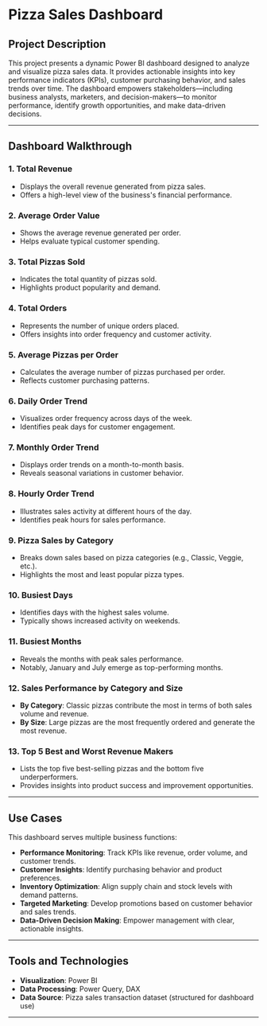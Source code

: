 # Pizza Sales Dashboard

## Project Description

This project presents a dynamic Power BI dashboard designed to analyze and visualize pizza sales data. It provides actionable insights into key performance indicators (KPIs), customer purchasing behavior, and sales trends over time. The dashboard empowers stakeholders—including business analysts, marketers, and decision-makers—to monitor performance, identify growth opportunities, and make data-driven decisions.

---

## Dashboard Walkthrough

### 1. Total Revenue
- Displays the overall revenue generated from pizza sales.
- Offers a high-level view of the business's financial performance.

### 2. Average Order Value
- Shows the average revenue generated per order.
- Helps evaluate typical customer spending.

### 3. Total Pizzas Sold
- Indicates the total quantity of pizzas sold.
- Highlights product popularity and demand.

### 4. Total Orders
- Represents the number of unique orders placed.
- Offers insights into order frequency and customer activity.

### 5. Average Pizzas per Order
- Calculates the average number of pizzas purchased per order.
- Reflects customer purchasing patterns.

### 6. Daily Order Trend
- Visualizes order frequency across days of the week.
- Identifies peak days for customer engagement.

### 7. Monthly Order Trend
- Displays order trends on a month-to-month basis.
- Reveals seasonal variations in customer behavior.

### 8. Hourly Order Trend
- Illustrates sales activity at different hours of the day.
- Identifies peak hours for sales performance.

### 9. Pizza Sales by Category
- Breaks down sales based on pizza categories (e.g., Classic, Veggie, etc.).
- Highlights the most and least popular pizza types.

### 10. Busiest Days
- Identifies days with the highest sales volume.
- Typically shows increased activity on weekends.

### 11. Busiest Months
- Reveals the months with peak sales performance.
- Notably, January and July emerge as top-performing months.

### 12. Sales Performance by Category and Size
- **By Category**: Classic pizzas contribute the most in terms of both sales volume and revenue.
- **By Size**: Large pizzas are the most frequently ordered and generate the most revenue.

### 13. Top 5 Best and Worst Revenue Makers
- Lists the top five best-selling pizzas and the bottom five underperformers.
- Provides insights into product success and improvement opportunities.

---

## Use Cases

This dashboard serves multiple business functions:

- **Performance Monitoring**: Track KPIs like revenue, order volume, and customer trends.
- **Customer Insights**: Identify purchasing behavior and product preferences.
- **Inventory Optimization**: Align supply chain and stock levels with demand patterns.
- **Targeted Marketing**: Develop promotions based on customer behavior and sales trends.
- **Data-Driven Decision Making**: Empower management with clear, actionable insights.

---

## Tools and Technologies

- **Visualization**: Power BI
- **Data Processing**: Power Query, DAX
- **Data Source**: Pizza sales transaction dataset (structured for dashboard use)

---


